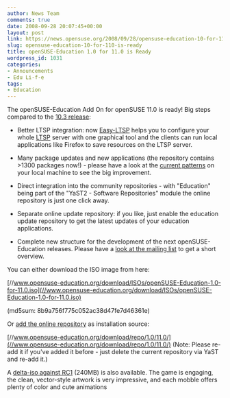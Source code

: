 ```yaml
---
author: News Team
comments: true
date: 2008-09-28 20:07:45+00:00
layout: post
link: https://news.opensuse.org/2008/09/28/opensuse-education-10-for-110-is-ready/
slug: opensuse-education-10-for-110-is-ready
title: openSUSE-Education 1.0 for 11.0 is Ready
wordpress_id: 1031
categories:
- Announcements
- Edu Li-f-e
tags:
- Education
---
```


The openSUSE-Education Add On for openSUSE 11.0 is ready! Big steps compared to the [10.3 release](//news.opensuse.org/2008/06/18/announcing-opensuse-education-for-103/):



	
  * Better LTSP integration: now [Easy-LTSP](//en.opensuse.org/Easy-LTSP) helps you to configure your whole [LTSP](//www.ltsp.org/) server with one graphical tool and the clients can run local applications like Firefox to save resources on the LTSP server.

	
  * Many package updates and new applications (the repository contains >1300 packages now!) - please have a look at the [current patterns](//en.opensuse.org/Education/Repositories#Select_Patterns_and_Packages) on your local machine to see the big improvement.

	
  * Direct integration into the community repositories - with "Education" being part of the "YaST2 - Software Repositories" module the online repository is just one click away.

	
  * Separate online update repository: if you like, just enable the education update repository to get the latest updates of your education applications.

	
  * Complete new structure for the development of the next openSUSE-Education releases. Please have a [look at the mailing list](//lists.opensuse.org/opensuse-edu/2008-09/msg00024.html) to get a short overview.


You can either download the ISO image from here:

[//www.opensuse-education.org/download/ISOs/openSUSE-Education-1.0-for-11.0.iso](//www.opensuse-education.org/download/ISOs/openSUSE-Education-1.0-for-11.0.iso)

(md5sum: 8b9a756f775c052ac38d47fe7d46361e)


Or [add the online repository](//en.opensuse.org/Education/Repositories) as installation source:

[//www.opensuse-education.org/download/repo/1.0/11.0/](//www.opensuse-education.org/download/repo/1.0/11.0/) (Note: Please re-add it if you've added it before - just delete the current repository via YaST and re-add it.)

A [delta-iso against RC1](ftp://ftp.suse.com/pub/projects/education/openSUSE-Education-1.0-for-11.0-RC1_RC2.delta.iso) (240MB) is also available. The game is engaging, the clean, vector-style artwork is very impressive, and each mobble offers plenty  of color and cute animations
